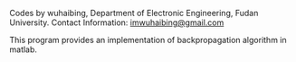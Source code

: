 Codes by wuhaibing, Department of Electronic Engineering, Fudan University.
Contact Information: imwuhaibing@gmail.com

This program provides an implementation of backpropagation algorithm in matlab.
